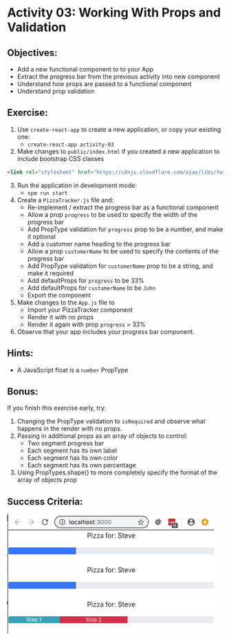 
# Activity 03: Working With Props and Validation

## Objectives:

* Add a new functional component to to your App
* Extract the progress bar from the previous activity into new component
* Understand how props are passed to a functional component
* Understand prop validation

## Exercise:

1. Use `create-react-app` to create a new application, or copy your existing one:
    * `create-react-app activity-03`
2. Make changes to `public/index.html` if you created a new application to include bootstrap CSS classes
```html
<link rel="stylesheet" href="https://cdnjs.cloudflare.com/ajax/libs/twitter-bootstrap/4.0.0/css/bootstrap.min.css"/>
```
3. Run the application in development mode:
    * `npm run start`
4. Create a `PizzaTracker.js` file and:
    * Re-implement / extract the progress bar as a functional component
    * Allow a prop `progress` to be used to specify the width of the progress bar
    * Add PropType validation for `progress` prop to be a number, and make it optional
    * Add a customer name heading to the progress bar
    * Allow a prop `customerName` to be used to specify the contents of the progress bar
    * Add PropType validation for `customerName` prop to be a string, and make it required
    * Add defaultProps for `progress` to be 33%
    * Add defaultProps for `customerName` to be `John`
    * Export the component
5. Make changes to the `App.js` file to 
    * Import your PizzaTracker component
    * Render it with no props
    * Render it again with prop `progress` = 33%
6. Observe that your app includes your progress bar component.

## Hints:
* A JavaScript float is a `number` PropType

## Bonus:

If you finish this exercise early, try:
1. Changing the PropType validation to `isRequired` and observe what happens in the render with no props.
2. Passing in additional props as an array of objects to control:
    * Two segment progress bar
    * Each segment has its own label
    * Each segment has its own color
    * Each segment has its own percentage
3. Using PropTypes.shape() to more completely specify the format of the array of objects prop
            
## Success Criteria:
![success.png](success.png)
